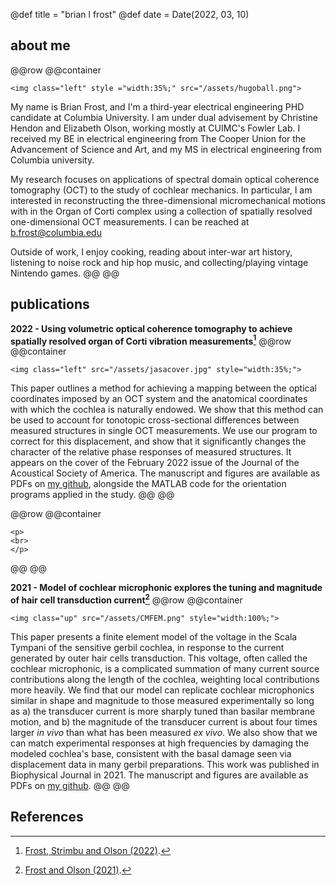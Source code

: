 @def title = "brian l frost" 
@def date = Date(2022, 03, 10)

## about me
@@row
@@container
~~~
<img class="left" style ="width:35%;" src="/assets/hugoball.png">
~~~
My name is Brian Frost, and I'm a third-year electrical engineering PHD candidate at Columbia University. I am under dual advisement by Christine Hendon and Elizabeth Olson, working mostly at CUIMC's Fowler Lab. I received my BE in electrical engineering from The Cooper Union for the Advancement of Science and Art, and my MS in electrical engineering from Columbia university.

My research focuses on applications of spectral domain optical coherence tomography (OCT) to the study of cochlear mechanics. In particular, I am interested in reconstructing the three-dimensional micromechanical motions with in the Organ of Corti complex using a collection of spatially resolved one-dimensional OCT measurements. I can be reached at b.frost@columbia.edu

Outside of work, I enjoy cooking, reading about inter-war art history, listening to noise rock and hip hop music, and collecting/playing vintage Nintendo games.
@@
@@

## publications
 **2022 - Using volumetric optical coherence tomography to achieve spatially resolved organ of Corti vibration measurements[^JASA2022]**
@@row
@@container
~~~
<img class="left" src="/assets/jasacover.jpg" style="width:35%;">
~~~
This paper outlines a method for achieving a mapping between the optical coordinates imposed by an OCT system and the anatomical coordinates with which the cochlea is naturally endowed. We show that this method can be used to account for tonotopic cross-sectional differences between measured structures in single OCT measurements. We use our program to correct for this displacement, and show that it significantly changes the character of the relative phase responses of measured structures. It appears on the cover of the February 2022 issue of the Journal of the Acoustical Society of America. The manuscript and figures are available as PDFs on [my github](https://github.com/Brian-Frost-LaPlante/OCT-for-spatially-resolved-OCC-vibrometry), alongside the MATLAB code for the orientation programs applied in the study.
@@
@@

@@row
@@container
~~~
<p>
<br>
</p>
~~~
@@
@@

 **2021 - Model of cochlear microphonic explores the tuning and magnitude of hair cell transduction current[^BPJ2021]** 
@@row
@@container
~~~
<img class="up" src="/assets/CMFEM.png" style="width:100%;">
~~~
This paper presents a finite element model of the voltage in the Scala Tympani of the sensitive gerbil cochlea, in response to the current generated by outer hair cells transduction. This voltage, often called the cochlear microphonic, is a complicated summation of many current source contributions along the length of the cochlea, weighting local contributions more heavily. We find that our model can replicate cochlear microphonics similar in shape and magnitude to those measured experimentally so long as a) the transducer current is more sharply tuned than basilar membrane motion, and b) the magnitude of the transducer current is about four times larger *in vivo* than what has been measured *ex vivo*. We also show that we can match experimental responses at high frequencies by damaging the modeled cochlea's base, consistent with the basal damage seen via displacement data in many gerbil preparations. This work was published in Biophysical Journal in 2021. The manuscript and figures are available as PDFs on [my github](https://github.com/Brian-Frost-LaPlante/FEM-of-Cochlear-Microphonic).
@@
@@
<!--
## blog posts
-->

## References
[^JASA2022]:  [Frost, Strimbu and Olson (2022)](https://asa.scitation.org/doi/abs/10.1121/10.0009576).
[^BPJ2021]:  [Frost and Olson (2021)](https://pubmed.ncbi.nlm.nih.gov/34384762/).

